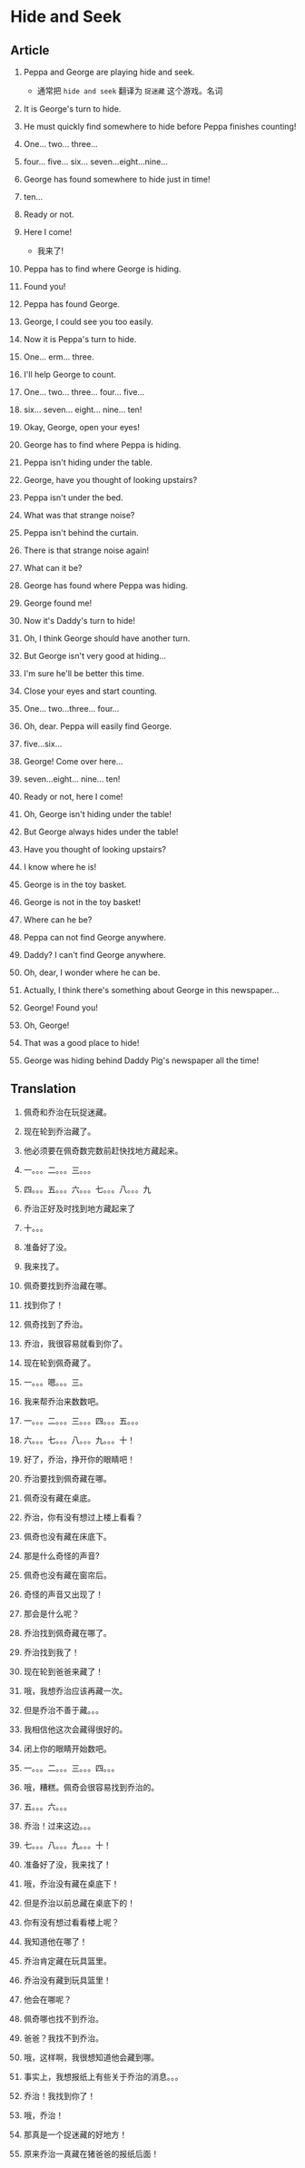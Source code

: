 # Hide and Seek

## Article

1. Peppa and George are playing hide and seek.

   - 通常把 `hide and seek` 翻译为 `捉迷藏` 这个游戏。名词

2. It is George's turn to hide.

3. He must quickly find somewhere to hide before Peppa finishes counting!

4. One... two... three...

5. four... five... six... seven...eight...nine...

6. George has found somewhere to hide just in time!

7. ten...

8. Ready or not.

9. Here I come!

   - 我来了!

10. Peppa has to find where George is hiding.

11. Found you!

12. Peppa has found George.

13. George, I could see you too easily.

14. Now it is Peppa's turn to hide.

15. One... erm... three.

16. I'll help George to count.

17. One... two... three... four... five...

18. six... seven... eight... nine... ten!

19. Okay, George, open your eyes!

20. George has to find where Peppa is hiding.

21. Peppa isn't hiding under the table.

22. George, have you thought of looking upstairs?

23. Peppa isn't under the bed.

24. What was that strange noise?

25. Peppa isn't behind the curtain.

26. There is that strange noise again!

27. What can it be?

28. George has found where Peppa was hiding.

29. George found me!

30. Now it's Daddy's turn to hide!

31. Oh, I think George should have another turn.

32. But George isn't very good at hiding...

33. I'm sure he'll be better this time.

34. Close your eyes and start counting.

35. One... two...three... four...

36. Oh, dear. Peppa will easily find George.

37. five...six...

38. George! Come over here...

39. seven...eight... nine... ten!

40. Ready or not, here I come!

41. Oh, George isn't hiding under the table!

42. But George always hides under the table!

43. Have you thought of looking upstairs?

44. I know where he is!

45. George is in the toy basket.

46. George is not in the toy basket!

47. Where can he be?

48. Peppa can not find George anywhere.

49. Daddy? I can't find George anywhere.

50. Oh, dear, I wonder where he can be.

51. Actually, I think there's something about George in this newspaper...

52. George! Found you!

53. Oh, George!

54. That was a good place to hide!

55. George was hiding behind Daddy Pig's newspaper all the time!

## Translation

1. 佩奇和乔治在玩捉迷藏。

2. 现在轮到乔治藏了。

3. 他必须要在佩奇数完数前赶快找地方藏起来。

4. 一。。。二。。。三。。。

5. 四。。。五。。。六。。。七。。。八。。。九

6. 乔治正好及时找到地方藏起来了

7. 十。。。

8. 准备好了没。

9. 我来找了。

10. 佩奇要找到乔治藏在哪。

11. 找到你了！

12. 佩奇找到了乔治。

13. 乔治，我很容易就看到你了。

14. 现在轮到佩奇藏了。

15. 一。。。嗯。。。三。

16. 我来帮乔治来数数吧。

17. 一。。。二。。。三。。。四。。。五。。。

18. 六。。。七。。。八。。。九。。。十！

19. 好了，乔治，挣开你的眼睛吧！

20. 乔治要找到佩奇藏在哪。

21. 佩奇没有藏在桌底。

22. 乔治，你有没有想过上楼上看看？

23. 佩奇也没有藏在床底下。

24. 那是什么奇怪的声音?

25. 佩奇也没有藏在窗帘后。

26. 奇怪的声音又出现了！

27. 那会是什么呢？

28. 乔治找到佩奇藏在哪了。

29. 乔治找到我了！

30. 现在轮到爸爸来藏了！

31. 哦，我想乔治应该再藏一次。

32. 但是乔治不善于藏。。。

33. 我相信他这次会藏得很好的。

34. 闭上你的眼睛开始数吧。

35. 一。。。二。。。三。。。四。。。

36. 哦，糟糕。佩奇会很容易找到乔治的。

37. 五。。。六。。。

38. 乔治！过来这边。。。

39. 七。。。八。。。九。。。十！

40. 准备好了没，我来找了！

41. 哦，乔治没有藏在桌底下！

42. 但是乔治以前总藏在桌底下的！

43. 你有没有想过看看楼上呢？

44. 我知道他在哪了！

45. 乔治肯定藏在玩具篮里。

46. 乔治没有藏到玩具篮里！

47. 他会在哪呢？

48. 佩奇哪也找不到乔治。

49. 爸爸？我找不到乔治。

50. 哦，这样啊，我很想知道他会藏到哪。

51. 事实上，我想报纸上有些关于乔治的消息。。。

52. 乔治！我找到你了！

53. 哦，乔治！

54. 那真是一个捉迷藏的好地方！

55. 原来乔治一真藏在猪爸爸的报纸后面！
